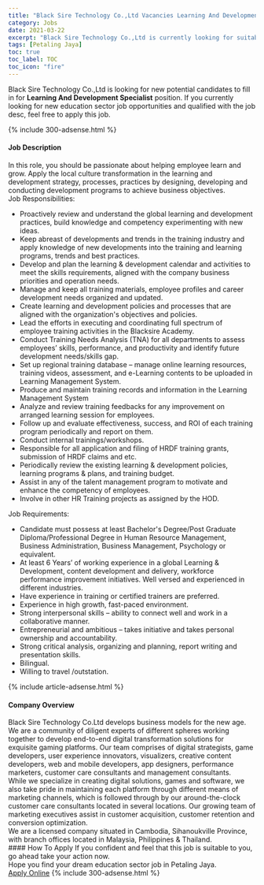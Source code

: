 ```yaml
---
title: "Black Sire Technology Co.,Ltd Vacancies Learning And Development Specialist" 
category: Jobs 
date: 2021-03-22 
excerpt: "Black Sire Technology Co.,Ltd is currently looking for suitable person to fill in the Learning And Development Specialist which positioned at Petaling Jaya" 
tags: [Petaling Jaya] 
toc: true 
toc_label: TOC 
toc_icon: "fire" 
--- 
```


<p>Black Sire Technology Co.,Ltd is looking for new potential candidates to fill in for <b>Learning And Development Specialist</b> position. If you currently looking for new education sector job opportunities and qualified with the job desc, feel free to apply this job.
</p>{% include 300-adsense.html %} 
<div><div><h4>Job Description</h4></div><div><div><span><div><div>In this role, you should be passionate about helping employee learn and grow. Apply the local culture transformation in the learning and development strategy, processes, practices by designing, developing and conducting development programs to achieve business objectives.</div><div>Job Responsibilities:</div><ul><li>Proactively review and understand the global learning and development practices, build knowledge and competency experimenting with new ideas.</li><li>Keep abreast of developments and trends in the training industry and apply knowledge of new developments into the training and learning programs, trends and best practices.</li><li>Develop and plan the learning &amp; development calendar and activities to meet the skills requirements, aligned with the company business priorities and operation needs.</li><li>Manage and keep all training materials, employee profiles and career development needs organized and updated.</li><li>Create learning and development policies and processes that are aligned with the organization's objectives and policies.</li><li>Lead the efforts in executing and coordinating full spectrum of employee training activities in the Blacksire Academy.</li><li>Conduct Training Needs Analysis (TNA) for all departments to assess employees&#8217; skills, performance, and productivity and identify future development needs/skills gap.</li><li>Set up regional training database &#8211; manage online learning resources, training videos, assessment, and e-Learning contents to be uploaded in Learning Management System.</li><li>Produce and maintain training records and information in the Learning Management System</li><li>Analyze and review training feedbacks for any improvement on arranged learning session for employees.</li><li>Follow up and evaluate effectiveness, success, and ROI of each training program periodically and report on them.</li><li>Conduct internal trainings/workshops.</li><li>Responsible for all application and filing of HRDF training grants, submission of HRDF claims and etc.</li><li>Periodically review the existing learning &amp; development policies, learning programs &amp; plans, and training budget.</li><li>Assist in any of the talent management program to motivate and enhance the competency of employees.</li><li>Involve in other HR Training projects as assigned by the HOD.</li></ul><div>Job Requirements:</div><ul><li>Candidate must possess at least Bachelor's Degree/Post Graduate Diploma/Professional Degree in Human Resource Management, Business Administration, Business Management, Psychology or equivalent.</li><li>At least 6 Years&#8217; of working experience in a global Learning &amp; Development, content development and delivery, workforce performance improvement initiatives. Well versed and experienced in different industries.</li><li>Have experience in training or certified trainers are preferred.</li><li>Experience in high growth, fast-paced environment.</li><li>Strong interpersonal skills &#8211; ability to connect well and work in a collaborative manner.</li><li>Entrepreneurial and ambitious &#8211; takes initiative and takes personal ownership and accountability.</li><li>Strong critical analysis, organizing and planning, report writing and presentation skills.</li><li>Bilingual.</li><li>Willing to travel /outstation.</li></ul></div></span></div></div></div> 
{% include article-adsense.html %} 
<div><div><h4>Company Overview</h4></div><div><div><span><div><div>
<div>
		Black Sire Technology Co.Ltd develops business models for the new age. We are a community of diligent experts of different spheres working together to develop end-to-end digital transformation solutions for exquisite&#160;gaming platforms. Our team comprises of digital strategists, game developers, user experience innovators, visualizers, creative content developers, web and mobile developers, app designers, performance marketers, customer care consultants and management consultants.</div>
<div>
		While we specialize in creating&#160;digital solutions, games and software, we also take pride in maintaining each platform through different means of marketing channels, which is followed through by our around-the-clock customer care consultants located in several locations. Our growing team of marketing executives assist in customer acquisition, customer retention and conversion optimization.</div>
<div>
		We are a&#160;licensed company&#160;situated in Cambodia, Sihanoukville Province, with branch offices located in Malaysia, Philippines &amp; Thailand.</div>
</div></div></span></div></div></div> 
#### How To Apply 
If you confident and feel that this job is suitable to you, go ahead take your action now. <br/> 
Hope you find your dream education sector job in Petaling Jaya. <br/> 
<a href="https://www.jobstreet.com.my/en/job/learning-and-development-specialist-4513614?jobId=jobstreet-my-job-4513614" class="btn btn--info" target="_blank" rel="nofollow noopenner">Apply Online</a> 
{% include 300-adsense.html %} 